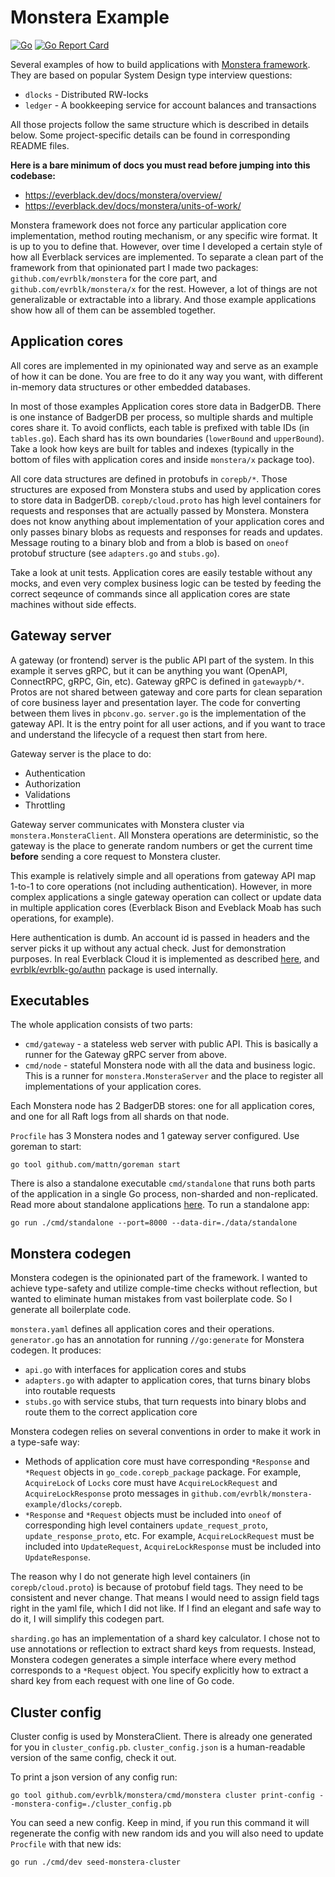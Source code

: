 # Monstera Example

[![Go](https://github.com/evrblk/monstera-example/actions/workflows/go.yml/badge.svg)](https://github.com/evrblk/monstera-example/actions/workflows/go.yml)
[![Go Report Card](https://goreportcard.com/badge/github.com/evrblk/monstera-example)](https://goreportcard.com/report/github.com/evrblk/monstera-example)

Several examples of how to build applications with [Monstera framework](https://github.com/evrblk/monstera). They are
based on popular System Design type interview questions:

* `dlocks` - Distributed RW-locks
* `ledger` - A bookkeeping service for account balances and transactions

All those projects follow the same structure which is described in details below. Some project-specific details
can be found in corresponding README files.

__Here is a bare minimum of docs you must read before jumping into this codebase:__

* https://everblack.dev/docs/monstera/overview/
* https://everblack.dev/docs/monstera/units-of-work/

Monstera framework does not force any particular application core implementation, method routing mechanism, or any 
specific wire format. It is up to you to define that. However, over time I developed a certain style of how all
Everblack services are implemented. To separate a clean part of the framework from that opinionated part I made
two packages: `github.com/evrblk/monstera` for the core part, and `github.com/evrblk/monstera/x` for the rest.
However, a lot of things are not generalizable or extractable into a library. And those example applications show 
how all of them can be assembled together.

## Application cores

All cores are implemented in my opinionated way and serve as an example of how it can be done. You are free to
do it any way you want, with different in-memory data structures or other embedded databases.

In most of those examples Application cores store data in BadgerDB. There is one instance of BadgerDB per process, 
so multiple shards and multiple cores share it. To avoid conflicts, each table is prefixed with table IDs (in 
`tables.go`). Each shard has its own boundaries (`lowerBound` and `upperBound`). Take a look how keys are built 
for tables and indexes (typically in the bottom of files with application cores and inside `monstera/x` package too).

All core data structures are defined in protobufs in `corepb/*`. Those structures are exposed from Monstera stubs
and used by application cores to store data in BadgerDB. `corepb/cloud.proto` has high level containers for requests
and responses that are actually passed by Monstera. Monstera does not know anything about implementation of your
application cores and only passes binary blobs as requests and responses for reads and updates. Message routing to a
binary blob and from a blob is based on `oneof` protobuf structure (see `adapters.go` and `stubs.go`).

Take a look at unit tests. Application cores are easily testable without any mocks, and even very complex business 
logic can be tested by feeding the correct seqeunce of commands since all application cores are state machines without 
side effects.

## Gateway server

A gateway (or frontend) server is the public API part of the system. In this example it serves gRPC, but it can be
anything you want (OpenAPI, ConnectRPC, gRPC, Gin, etc). Gateway gRPC is defined in `gatewaypb/*`. Protos are not
shared between gateway and core parts for clean separation of core business layer and presentation layer. The code for
converting between them lives in `pbconv.go`. `server.go` is the implementation of the gateway API. It is the entry 
point for all user actions, and if you want to trace and understand the lifecycle of a request then start from here.

Gateway server is the place to do:

* Authentication
* Authorization
* Validations
* Throttling

Gateway server communicates with Monstera cluster via `monstera.MonsteraClient`. All Monstera operations are 
deterministic, so the gateway is the place to generate random numbers or get the current time __before__ sending a core
request to Monstera cluster.

This example is relatively simple and all operations from gateway API map 1-to-1 to core operations (not including 
authentication). However, in more complex applications a single gateway operation can collect or update data in 
multiple application cores (Everblack Bison and Eveblack Moab has such operations, for example).

Here authentication is dumb. An account id is passed in headers and the server picks it up without any actual check. 
Just for demonstration purposes. In real Everblack Cloud it is implemented as described 
[here](https://everblack.dev/docs/api/authentication/), and 
[evrblk/evrblk-go/authn](https://github.com/evrblk/evrblk-go/tree/master/authn) package is used internally.

## Executables

The whole application consists of two parts:

* `cmd/gateway` - a stateless web server with public API. This is basically a runner for the Gateway gRPC server 
  from above.
* `cmd/node` - stateful Monstera node with all the data and business logic. This is a runner for 
  `monstera.MonsteraServer` and the place to register all implementations of your application cores.

Each Monstera node has 2 BadgerDB stores: one for all application cores, and one for all Raft logs from all shards
on that node.

`Procfile` has 3 Monstera nodes and 1 gateway server configured. Use goreman to start:

```
go tool github.com/mattn/goreman start
```

There is also a standalone executable `cmd/standalone` that runs both parts of the application in a single Go process,
non-sharded and non-replicated. Read more about standalone applications 
[here](https://everblack.dev/docs/monstera/standalone-application/). To run a standalone app:

```
go run ./cmd/standalone --port=8000 --data-dir=./data/standalone
```

## Monstera codegen

Monstera codegen is the opinionated part of the framework. I wanted to achieve type-safety and utilize comple-time 
checks without reflection, but wanted to eliminate human mistakes from vast boilerplate code. So I generate all 
boilerplate code.

`monstera.yaml` defines all application cores and their operations. `generator.go` has an annotation for running
`//go:generate` for Monstera codegen. It produces:

* `api.go` with interfaces for application cores and stubs
* `adapters.go` with adapter to application cores, that turns binary blobs into routable requests
* `stubs.go` with service stubs, that turn requests into binary blobs and route them to the correct application core

Monstera codegen relies on several conventions in order to make it work in a type-safe way:

* Methods of application core must have corresponding `*Response` and `*Request` objects in `go_code.corepb_package` 
  package. For example, `AcquireLock` of `Locks` core must have `AcquireLockRequest` and `AcquireLockResponse` proto 
  messages in `github.com/evrblk/monstera-example/dlocks/corepb`.
* `*Response` and `*Request` objects must be included into `oneof` of corresponding high level containers 
  `update_request_proto`, `update_response_proto`, etc. For example, `AcquireLockRequest` must be included into 
  `UpdateRequest`, `AcquireLockResponse` must be included into `UpdateResponse`.

The reason why I do not generate high level containers (in `corepb/cloud.proto`) is because of protobuf field tags.
They need to be consistent and never change. That means I would need to assign field tags right in the yaml file, which
I did not like. If I find an elegant and safe way to do it, I will simplify this codegen part.

`sharding.go` has an implementation of a shard key calculator. I chose not to use annotations or reflection to extract
shard keys from requests. Instead, Monstera codegen generates a simple interface where every  method corresponds to 
a `*Request` object. You specify explicitly how to extract a shard key from each request with one line of Go code.

## Cluster config

Cluster config is used by MonsteraClient. There is already one generated for you in `cluster_config.pb`. 
`cluster_config.json` is a human-readable version of the same config, check it out.

To print a json version of any config run:

```
go tool github.com/evrblk/monstera/cmd/monstera cluster print-config --monstera-config=./cluster_config.pb
```

You can seed a new config. Keep in mind, if you run this command it will regenerate the config with new random ids and 
you  will also need to update `Procfile` with that new ids:

```
go run ./cmd/dev seed-monstera-cluster
```
